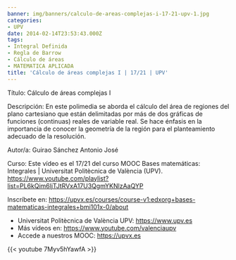 ```yaml
---
banner: img/banners/calculo-de-areas-complejas-i-17-21-upv-1.jpg
categories:
- UPV
date: 2014-02-14T23:53:43.000Z
tags:
- Integral Definida
- Regla de Barrow
- Cálculo de áreas
- MATEMATICA APLICADA
title: 'Cálculo de áreas complejas I | 17/21 | UPV'
---
```


Título: Cálculo de áreas complejas I

Descripción: En este polimedia se aborda el cálculo del área de regiones del plano cartesiano que están delimitadas por más de dos gráficas de funciones (continuas) reales de variable real. Se hace énfasis en la importancia de conocer la geometría de la región para el planteamiento adecuado de la resolución. 

Autor/a: Guirao Sánchez Antonio José

Curso: Este vídeo es el 17/21 del curso MOOC Bases matemáticas: Integrales | Universitat Politècnica de València (UPV). https://www.youtube.com/playlist?list=PL6kQim6ljTJtRVxA17U3QgmYKNlzAaQYP 

Inscríbete en: https://upvx.es/courses/course-v1:edxorg+bases-matematicas-integrales+bmi101x-0/about


+ Universitat Politècnica de València UPV: https://www.upv.es
+ Más vídeos en: https://www.youtube.com/valenciaupv
+ Accede a nuestros MOOC: https://upvx.es

{{< youtube 7Myv5hYawfA >}}
